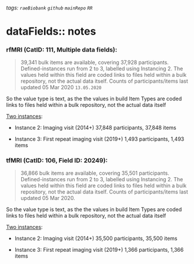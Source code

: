###### tags: `raeBiobank` `github` `mainRepo` `RR`

# dataFields:: notes

### rfMRI (CatID: 111, Multiple data fields):

> 39,341 bulk items are available, covering 37,928 participants.
Defined-instances run from 2 to 3, labelled using Instancing 2.
The values held within this field are coded links to files held within a bulk repository, not the actual data itself.
Counts of participants/items last updated 05 Mar 2020
`13.05.2020`


So the value type is text, as the the values in build Item Types are coded links to files held within a bulk repository, not the actual data itself

[Two instances](https://biobank.ndph.ox.ac.uk/showcase/field.cgi?id=25750):

- Instance 2: Imaging visit (2014+)
37,848 participants, 37,848 items

- Instance 3: First repeat imaging visit (2019+)
1,493 participants, 1,493 items


### tfMRI (CatID: 106, Field ID: 20249):

>36,866 bulk items are available, covering 35,501 participants.
Defined-instances run from 2 to 3, labelled using Instancing 2.
The values held within this field are coded links to files held within a bulk repository, not the actual data itself.
Counts of participants/items last updated 05 Mar 2020.

So the value type is text, as the the values in build Item Types are coded links to files held within a bulk repository, not the actual data itself

[Two instances](https://biobank.ndph.ox.ac.uk/showcase/field.cgi?id=20249):

- Instance 2: Imaging visit (2014+)
35,500 participants, 35,500 items


- Instance 3: First repeat imaging visit (2019+)
1,366 participants, 1,366 items
